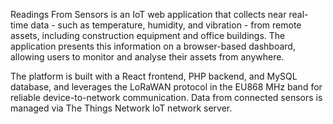 Readings From Sensors is an IoT web application that collects near real-time data - such as temperature, humidity, and vibration - from remote assets, including construction equipment and office buildings. The application presents this information on a browser-based dashboard, allowing users to monitor and analyse their assets from anywhere.

The platform is built with a React frontend, PHP backend, and MySQL database, and leverages the LoRaWAN protocol in the EU868 MHz band for reliable device-to-network communication. Data from connected sensors is managed via The Things Network IoT network server.